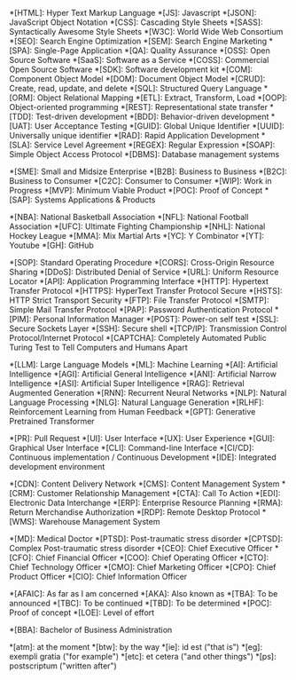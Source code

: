 
<!-- ## Programming, Products, Web Technology, Development, Processes -->
*[HTML]: Hyper Text Markup Language
*[JS]: Javascript
*[JSON]: JavaScript Object Notation
*[CSS]: Cascading Style Sheets
*[SASS]: Syntactically Awesome Style Sheets
*[W3C]: World Wide Web Consortium
*[SEO]: Search Engine Optimization
*[SEM]: Search Engine Marketing
*[SPA]: Single-Page Application
*[QA]: Quality Assurance
*[OSS]: Open Source Software
*[SaaS]: Software as a Service
*[COSS]: Commercial Open Source Software
*[SDK]: Software development kit
*[COM]: Component Object Model
*[DOM]: Document Object Model
*[CRUD]: Create, read, update, and delete
*[SQL]: Structured Query Language
*[ORM]: Object Relational Mapping
*[ETL]: Extract, Transform, Load
*[OOP]: Object-oriented programming
*[REST]: Representational state transfer
*[TDD]: Test-driven development
*[BDD]: Behavior-driven development
*[UAT]: User Acceptance Testing
*[GUID]: Global Unique Identifier
*[UUID]: Universally unique identifier
*[RAD]: Rapid Application Development
*[SLA]: Service Level Agreement
*[REGEX]: Regular Expression
*[SOAP]: Simple Object Access Protocol
*[DBMS]: Database management systems


<!-- ## Business Relation, Business-Types -->
*[SME]: Small and Midsize Enterprise
*[B2B]: Business to Business
*[B2C]: Business to Consumer
*[C2C]: Consumer to Consumer
*[WIP]: Work in Progress
*[MVP]: Minimum Viable Product
*[POC]: Proof of Concept
*[SAP]: Systems Applications & Products


<!-- ## Sports, Companies,  -->
*[NBA]: National Basketball Association
*[NFL]: National Football Association
*[UFC]: Ultimate Fighting Championship
*[NHL]: National Hockey League
*[MMA]: Mix Martial Arts
*[YC]: Y Combinator
*[YT]: Youtube
*[GH]: GitHub


<!-- ## Internet -->
*[SOP]: Standard Operating Procedure
*[CORS]: Cross-Origin Resource Sharing
*[DDoS]: Distributed Denial of Service
*[URL]: Uniform Resource Locator
*[API]: Application Programming Interface
*[HTTP]: Hypertext Transfer Protocol
*[HTTPS]: HyperText Transfer Protocol Secure
*[HSTS]: HTTP Strict Transport Security
*[FTP]: File Transfer Protocol
*[SMTP]: Simple Mail Transfer Protocol
*[PAP]: Password Authentication Protocol
*[PIM]: Personal Information Manager
*[POST]: Power-on self test
*[SSL]: Secure Sockets Layer
*[SSH]: Secure shell
*[TCP/IP]: Transmission Control Protocol/Internet Protocol
*[CAPTCHA]: Completely Automated Public Turing Test to Tell Computers and Humans Apart


<!-- ## AI, ML & LLM -->
*[LLM]: Large Language Models
*[ML]: Machine Learning
*[AI]: Artificial Intelligence
*[AGI]: Artificial General Intelligence
*[ANI]: Artificial Narrow Intelligence
*[ASI]: Artificial Super Intelligence
*[RAG]: Retrieval Augmented Generation
*[RNN]: Recurrent Neural Networks
*[NLP]: Natural Language Processing
*[NLG]: Natural Language Generation
*[RLHF]: Reinforcement Learning from Human Feedback
*[GPT]: Generative Pretrained Transformer


<!-- ## Git, Terminals & IDE -->
*[PR]: Pull Request
*[UI]: User Interface
*[UX]: User Experience
*[GUI]: Graphical User Interface
*[CLI]: Command-line Interface
*[CI/CD]: Continuous implementation / Continuous Development
*[IDE]: Integrated development environment



<!-- ## Data, Content, Management/Delivery -->
*[CDN]: Content Delivery Network
*[CMS]: Content Management System
*[CRM]: Customer Relationship Management
*[CTA]: Call To Action
*[EDI]: Electronic Data Interchange
*[ERP]: Enterprise Resource Planning
*[RMA]: Return Merchandise Authorization
*[RDP]: Remote Desktop Protocol
*[WMS]: Warehouse Management System


<!-- ## Health, Professions, Positions -->
*[MD]: Medical Doctor
*[PTSD]: Post-traumatic stress disorder
*[CPTSD]: Complex Post-traumatic stress disorder
*[CEO]: Chief Executive Officer
*[CFO]: Chief Financial Officer
*[COO]: Chief Operating Officer
*[CTO]: Chief Technology Officer
*[CMO]: Chief Marketing Officer
*[CPO]: Chief Product Officer
*[CIO]: Chief Information Officer


<!-- ## Misc -->
*[AFAIC]: As far as I am concerned
*[AKA]: Also known as
*[TBA]: To be announced
*[TBC]: To be continued
*[TBD]: To be determined
*[POC]: Proof of concept
*[LOE]: Level of effort


<!-- ## Yet to be labeled -->
*[BBA]: Bachelor of Business Administration



<!-- ## Misc lower-case -->
*[atm]: at the moment
*[btw]: by the way
*[ie]: id est ("that is")
*[eg]: exempli gratia ("for example")
*[etc]: et cetera ("and other things")
*[ps]: postscriptum ("written after")


